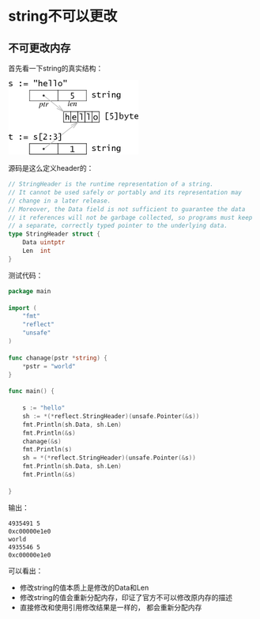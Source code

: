 # string不可以更改

## 不可更改内存

首先看一下string的真实结构：

![](../.gitbook/assets/image%20%281%29.png)

源码是这么定义header的：

```go
// StringHeader is the runtime representation of a string.
// It cannot be used safely or portably and its representation may
// change in a later release.
// Moreover, the Data field is not sufficient to guarantee the data
// it references will not be garbage collected, so programs must keep
// a separate, correctly typed pointer to the underlying data.
type StringHeader struct {
	Data uintptr
	Len  int
}
```

测试代码：

```go
package main

import (
	"fmt"
	"reflect"
	"unsafe"
)

func chanage(pstr *string) {
	*pstr = "world"
}

func main() {

	s := "hello"
	sh := *(*reflect.StringHeader)(unsafe.Pointer(&s))
	fmt.Println(sh.Data, sh.Len)
	fmt.Println(&s)
	chanage(&s)
	fmt.Println(s)
	sh = *(*reflect.StringHeader)(unsafe.Pointer(&s))
	fmt.Println(sh.Data, sh.Len)
	fmt.Println(&s)

}

```

输出：

```text
4935491 5
0xc00000e1e0
world
4935546 5
0xc00000e1e0
```

可以看出：

* 修改string的值本质上是修改的Data和Len
* 修改string的值会重新分配内存，印证了官方不可以修改原内存的描述
* 直接修改和使用引用修改结果是一样的， 都会重新分配内存

